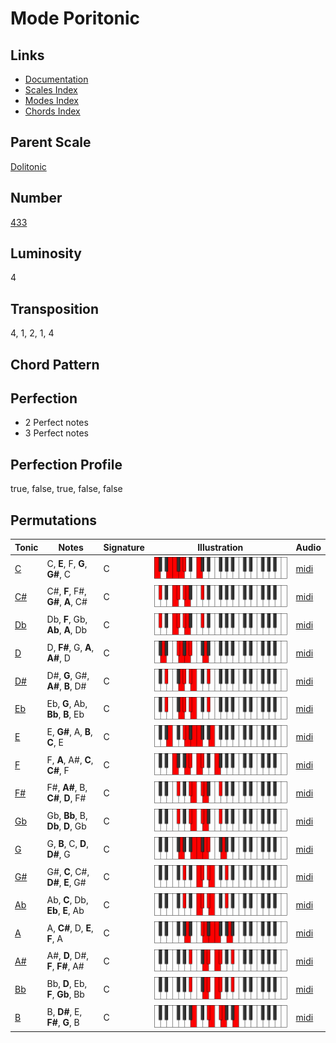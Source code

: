 # Mode Poritonic

## Links

- [Documentation](README.md)
- [Scales Index](Scales.md)
- [Modes Index](Modes.md)
- [Chords Index](Chords.md)

## Parent Scale

[Dolitonic](ScaleDolitonic.md)

## Number

[433](https://ianring.com/musictheory/scales/433)

## Luminosity

4

## Transposition

4, 1, 2, 1, 4

## Chord Pattern



## Perfection

- 2 Perfect notes
- 3 Perfect notes

## Perfection Profile

true, false, true, false, false

## Permutations

| Tonic | Notes | Signature | Illustration | Audio |
|-------|-------|-----------|--------------|-------|
| [C](ModeCNaturalPoritonic.md) | C, **E**, F, **G**, **G#**, C | C | ![CNaturalPoritonic](ModeCNaturalPoritonic.png) | [midi](https://github.com/edipermadi/music/blob/main/docs/ModeCNaturalPoritonic.mid?raw=true) |
| [C#](ModeCSharpPoritonic.md) | C#, **F**, F#, **G#**, **A**, C# | C | ![CSharpPoritonic](ModeCSharpPoritonic.png) | [midi](https://github.com/edipermadi/music/blob/main/docs/ModeCSharpPoritonic.mid?raw=true) |
| [Db](ModeDFlatPoritonic.md) | Db, **F**, Gb, **Ab**, **A**, Db | C | ![DFlatPoritonic](ModeDFlatPoritonic.png) | [midi](https://github.com/edipermadi/music/blob/main/docs/ModeDFlatPoritonic.mid?raw=true) |
| [D](ModeDNaturalPoritonic.md) | D, **F#**, G, **A**, **A#**, D | C | ![DNaturalPoritonic](ModeDNaturalPoritonic.png) | [midi](https://github.com/edipermadi/music/blob/main/docs/ModeDNaturalPoritonic.mid?raw=true) |
| [D#](ModeDSharpPoritonic.md) | D#, **G**, G#, **A#**, **B**, D# | C | ![DSharpPoritonic](ModeDSharpPoritonic.png) | [midi](https://github.com/edipermadi/music/blob/main/docs/ModeDSharpPoritonic.mid?raw=true) |
| [Eb](ModeEFlatPoritonic.md) | Eb, **G**, Ab, **Bb**, **B**, Eb | C | ![EFlatPoritonic](ModeEFlatPoritonic.png) | [midi](https://github.com/edipermadi/music/blob/main/docs/ModeEFlatPoritonic.mid?raw=true) |
| [E](ModeENaturalPoritonic.md) | E, **G#**, A, **B**, **C**, E | C | ![ENaturalPoritonic](ModeENaturalPoritonic.png) | [midi](https://github.com/edipermadi/music/blob/main/docs/ModeENaturalPoritonic.mid?raw=true) |
| [F](ModeFNaturalPoritonic.md) | F, **A**, A#, **C**, **C#**, F | C | ![FNaturalPoritonic](ModeFNaturalPoritonic.png) | [midi](https://github.com/edipermadi/music/blob/main/docs/ModeFNaturalPoritonic.mid?raw=true) |
| [F#](ModeFSharpPoritonic.md) | F#, **A#**, B, **C#**, **D**, F# | C | ![FSharpPoritonic](ModeFSharpPoritonic.png) | [midi](https://github.com/edipermadi/music/blob/main/docs/ModeFSharpPoritonic.mid?raw=true) |
| [Gb](ModeGFlatPoritonic.md) | Gb, **Bb**, B, **Db**, **D**, Gb | C | ![GFlatPoritonic](ModeGFlatPoritonic.png) | [midi](https://github.com/edipermadi/music/blob/main/docs/ModeGFlatPoritonic.mid?raw=true) |
| [G](ModeGNaturalPoritonic.md) | G, **B**, C, **D**, **D#**, G | C | ![GNaturalPoritonic](ModeGNaturalPoritonic.png) | [midi](https://github.com/edipermadi/music/blob/main/docs/ModeGNaturalPoritonic.mid?raw=true) |
| [G#](ModeGSharpPoritonic.md) | G#, **C**, C#, **D#**, **E**, G# | C | ![GSharpPoritonic](ModeGSharpPoritonic.png) | [midi](https://github.com/edipermadi/music/blob/main/docs/ModeGSharpPoritonic.mid?raw=true) |
| [Ab](ModeAFlatPoritonic.md) | Ab, **C**, Db, **Eb**, **E**, Ab | C | ![AFlatPoritonic](ModeAFlatPoritonic.png) | [midi](https://github.com/edipermadi/music/blob/main/docs/ModeAFlatPoritonic.mid?raw=true) |
| [A](ModeANaturalPoritonic.md) | A, **C#**, D, **E**, **F**, A | C | ![ANaturalPoritonic](ModeANaturalPoritonic.png) | [midi](https://github.com/edipermadi/music/blob/main/docs/ModeANaturalPoritonic.mid?raw=true) |
| [A#](ModeASharpPoritonic.md) | A#, **D**, D#, **F**, **F#**, A# | C | ![ASharpPoritonic](ModeASharpPoritonic.png) | [midi](https://github.com/edipermadi/music/blob/main/docs/ModeASharpPoritonic.mid?raw=true) |
| [Bb](ModeBFlatPoritonic.md) | Bb, **D**, Eb, **F**, **Gb**, Bb | C | ![BFlatPoritonic](ModeBFlatPoritonic.png) | [midi](https://github.com/edipermadi/music/blob/main/docs/ModeBFlatPoritonic.mid?raw=true) |
| [B](ModeBNaturalPoritonic.md) | B, **D#**, E, **F#**, **G**, B | C | ![BNaturalPoritonic](ModeBNaturalPoritonic.png) | [midi](https://github.com/edipermadi/music/blob/main/docs/ModeBNaturalPoritonic.mid?raw=true) |
